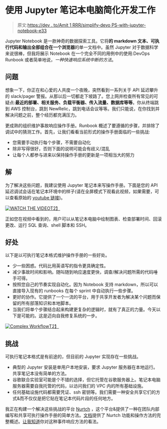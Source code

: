 # 使用 Jupyter 笔记本电脑简化开发工作

> 原文:[https://dev . to/Amit 1 RRR/simplify-devo PS-with-jupyter-notebook-e33](https://dev.to/amit1rrr/simplify-devops-with-jupyter-notebook-e33)

Jupyter Notebook 是一款神奇的数据探索工具。它将**的 markdown 文本、可执行代码和输出全部组合在一个浏览器**的单一文档中。虽然 Jupyter 对于数据科学来说很棒，但我将展示 Notebook 在一个完全不同的用例中的使用:DevOps Runbook 或者简单地说，*一种快速响应系统中断的方法*。

## 问题

想象一下，你正在和心爱的人共度一个夜晚，突然看到一系列关于 API 延迟攀升的 slack/pager 警报。从那以后一切都走下坡路了。您上网并检查所有常见的可疑点:**最近的部署、相关服务、负载平衡器、传入流量、数据库等等**。你从终端跳到 AWS 控制台，跳到 NewRelic，跳到电话会议等等。我们只能说，在你找到并解决问题之前，整个经历都充满压力。

更成熟的组织维护事故响应操作手册。Runbook 概述了要遵循的步骤，并排除了调试中的猜测工作。首先，让我们看看当前形式的操作手册面临的一些挑战:

*   您需要手动执行每个步骤，不需要自动化
*   除非写得很好，否则下面的说明可能会有歧义/混乱
*   让每个人都参与进来以保持操作手册的更新是一项相当大的努力

## 解

为了解决这些问题，我建议使用 Jupyter 笔记本来写操作手册。下面是您的 API 延迟调试会话在笔记本环境中的样子(请在全屏模式下观看此视频，如果需要，可以查看原始的 [youtube 链接](https://www.youtube.com/watch?v=vvLXSAHCGF8&feature=youtu.be&showinfo=1&rel=0))。

[![WATCH THE VIDEO](../Images/871cf838df3f0389066c56c07274c78e.png)T2】](https://www.youtube.com/watch?v=vvLXSAHCGF8)

正如您在视频中看到的，用户可以从笔记本电脑中绘制图表、检查部署时间、回滚更改、运行 SQL 查询、shell 脚本和 SSH。

## 好处

以下是以可执行笔记本格式维护操作手册的一些好处。

*   少一些困惑。代码比用英语写的指令更具确定性。
*   减少事故时间和影响。随叫随到响应速度更快，调查/解决问题所需的代码唾手可得。
*   按照您自己的节奏实现自动化。因为 Notebook 支持 markdown，所以可以直接导入现有的 runbooks 在每个 sprint 中自动执行一些步骤。
*   更好的协作。它提供了一个一流的平台，用于共享开发者为解决某个问题而保留的所有部落知识和本地脚本。
*   当我们将单个步骤结合起来构建更复杂的逻辑时，就有了真正的力量。今天以下是可能的。这是迈向自我修复系统的一步。

[![Complex Workflow](../Images/b8da2990ef143619ad0868496cc55b28.png)T2】](https://res.cloudinary.com/practicaldev/image/fetch/s--m5sc1sn5--/c_limit%2Cf_auto%2Cfl_progressive%2Cq_auto%2Cw_880/https://uploads-ssl.webflow.com/5adf07174a787c7249ade79f/5b0ff5c76249257adda9ed3b_screen-shot-2018-03-27-at-10-08-18-am.png)

## 挑战

可执行笔记本格式是有前途的，但目前的 Jupyter 实现存在一些挑战。

*   典型的 Jupyter 安装是单用户本地安装，要求 Jupyter 服务器在本地运行。共享笔记本没有简单的方法。
*   谷歌联合实验室可能是个不错的选择，但它托管在谷歌服务器上。笔记本电脑服务器需要自我托管的代码，以访问我们的 VPC 内的所有基础设施。
*   任何基础设施代码都需要凭证、ssh 密钥等。我们需要一种安全共享它们的方式&而不仅仅是把它贴在笔记本代码片段的任何地方。

我正在构建一个解决这些挑战的平台 [Nurtch](http://nurtch.com) ，这个平台&提供了一种在团队内部编写和共享可执行操作手册的简单方法。[文档](http://docs.nurtch.com)提供了 Nurtch 功能和操作方法的完整概述。[让我知道](mailto:amit@nurtch.com)你对这种事件响应方法的看法。
